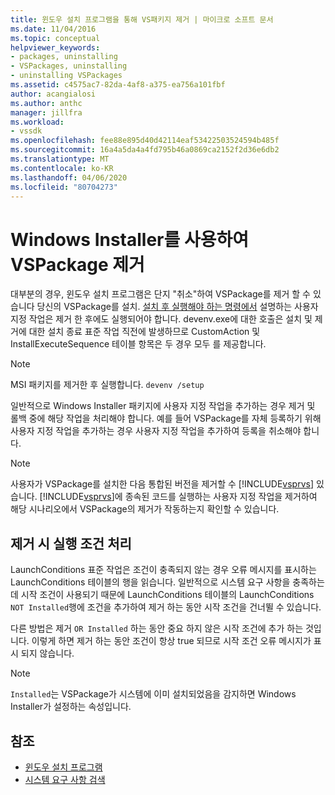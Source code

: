 ```yaml
---
title: 윈도우 설치 프로그램을 통해 VS패키지 제거 | 마이크로 소프트 문서
ms.date: 11/04/2016
ms.topic: conceptual
helpviewer_keywords:
- packages, uninstalling
- VSPackages, uninstalling
- uninstalling VSPackages
ms.assetid: c4575ac7-82da-4af8-a375-ea756a101fbf
author: acangialosi
ms.author: anthc
manager: jillfra
ms.workload:
- vssdk
ms.openlocfilehash: fee88e895d40d42114eaf53422503524594b485f
ms.sourcegitcommit: 16a4a5da4a4fd795b46a0869ca2152f2d36e6db2
ms.translationtype: MT
ms.contentlocale: ko-KR
ms.lasthandoff: 04/06/2020
ms.locfileid: "80704273"
---
```

# <a name="uninstalling-a-vspackage-with-windows-installer"></a>Windows Installer를 사용하여 VSPackage 제거
대부분의 경우, 윈도우 설치 프로그램은 단지 "취소"하여 VSPackage를 제거 할 수 있습니다 당신의 VSPackage를 설치. [설치 후 실행해야 하는 명령에서](../../extensibility/internals/commands-that-must-be-run-after-installation.md) 설명하는 사용자 지정 작업은 제거 한 후에도 실행되어야 합니다. devenv.exe에 대한 호출은 설치 및 제거에 대한 설치 종료 표준 작업 직전에 발생하므로 CustomAction 및 InstallExecuteSequence 테이블 항목은 두 경우 모두 를 제공합니다.

> [!NOTE]
> MSI 패키지를 제거한 후 실행합니다. `devenv /setup`

 일반적으로 Windows Installer 패키지에 사용자 지정 작업을 추가하는 경우 제거 및 롤백 중에 해당 작업을 처리해야 합니다. 예를 들어 VSPackage를 자체 등록하기 위해 사용자 지정 작업을 추가하는 경우 사용자 지정 작업을 추가하여 등록을 취소해야 합니다.

> [!NOTE]
> 사용자가 VSPackage를 설치한 다음 통합된 버전을 제거할 수 [!INCLUDE[vsprvs](../../code-quality/includes/vsprvs_md.md)] 있습니다. [!INCLUDE[vsprvs](../../code-quality/includes/vsprvs_md.md)]에 종속된 코드를 실행하는 사용자 지정 작업을 제거하여 해당 시나리오에서 VSPackage의 제거가 작동하는지 확인할 수 있습니다.

## <a name="handling-launch-conditions-at-uninstall-time"></a>제거 시 실행 조건 처리
 LaunchConditions 표준 작업은 조건이 충족되지 않는 경우 오류 메시지를 표시하는 LaunchConditions 테이블의 행을 읽습니다. 일반적으로 시스템 요구 사항을 충족하는데 시작 조건이 사용되기 때문에 LaunchConditions 테이블의 LaunchConditions `NOT Installed`행에 조건을 추가하여 제거 하는 동안 시작 조건을 건너뛸 수 있습니다.

 다른 방법은 제거 `OR Installed` 하는 동안 중요 하지 않은 시작 조건에 추가 하는 것입니다. 이렇게 하면 제거 하는 동안 조건이 항상 true 되므로 시작 조건 오류 메시지가 표시 되지 않습니다.

> [!NOTE]
> `Installed`는 VSPackage가 시스템에 이미 설치되었음을 감지하면 Windows Installer가 설정하는 속성입니다.

## <a name="see-also"></a>참조
- [윈도우 설치 프로그램](https://msdn.microsoft.com/library/187d8965-c79d-4ecb-8689-10930fa8b3b5)
- [시스템 요구 사항 검색](../../extensibility/internals/detecting-system-requirements.md)
